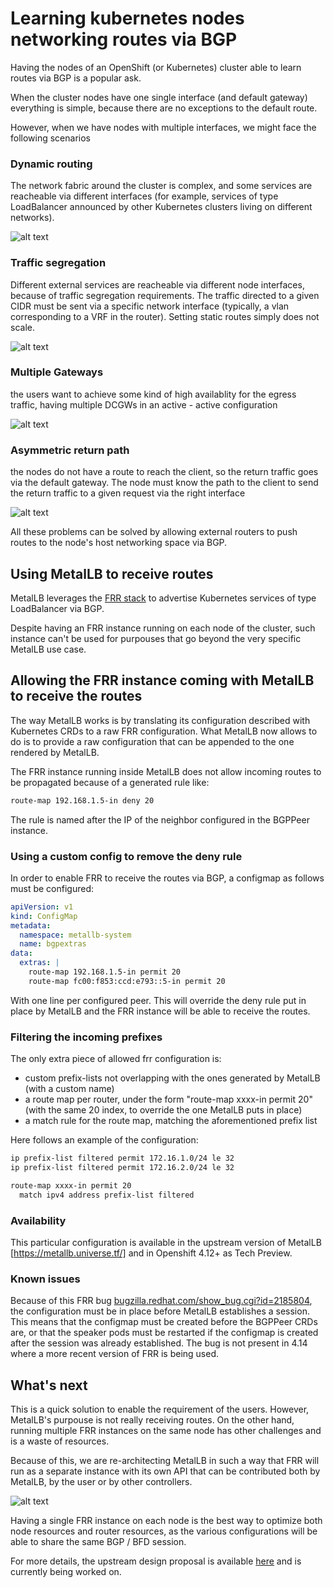 # Learning kubernetes nodes networking routes via BGP

Having the nodes of an OpenShift (or Kubernetes) cluster able to learn routes via BGP is a popular ask.

When the cluster nodes have one single interface (and default gateway) everything is simple, because
there are no exceptions to the default route.

However, when we have nodes with multiple interfaces, we might face the following scenarios

### Dynamic routing

The network fabric around the cluster is complex, and some services are reacheable via different interfaces
(for example, services of type LoadBalancer announced by other Kubernetes clusters living on different networks).

![alt text](dynamic.png "Title")

### Traffic segregation

Different external services are reacheable via different node interfaces, because of traffic segregation requirements.
The traffic directed to a given CIDR must be sent via a specific network interface (typically, a vlan corresponding
to a VRF in the router). Setting static routes simply does not scale.

![alt text](differentservices.png "Title")

### Multiple Gateways

the users want to achieve some kind of high availablity for the egress traffic, having multiple DCGWs in an active - active configuration

![alt text](hadcgw.png "Title")

### Asymmetric return path

the nodes do not have a route to reach the client, so the return traffic goes via the default gateway. The node must know the path to the client to send the return traffic to a given request via the right interface

![alt text](asymmetric_return_path.png "Title")

All these problems can be solved by allowing external routers to push routes to the node's host networking space via
BGP.

## Using MetalLB to receive routes

MetalLB leverages the [FRR stack](https://frrouting.org/) to advertise Kubernetes services of type
LoadBalancer via BGP.

Despite having an FRR instance running on each node of the cluster, such instance can't be used for
purpouses that go beyond the very specific MetalLB use case.

## Allowing the FRR instance coming with MetalLB to receive the routes

The way MetalLB works is by translating its configuration described with Kubernetes CRDs to a raw FRR configuration.
What MetalLB now allows to do is to provide a raw configuration that can be appended to the one rendered by MetalLB.

The FRR instance running inside MetalLB does not allow incoming routes to be propagated because of a generated rule like:

```bash
route-map 192.168.1.5-in deny 20
```

The rule is named after the IP of the neighbor configured in the BGPPeer instance.

### Using a custom config to remove the deny rule

In order to enable FRR to receive the routes via BGP, a configmap as follows must be configured:

```yaml
apiVersion: v1
kind: ConfigMap
metadata:
  namespace: metallb-system
  name: bgpextras
data:
  extras: |
    route-map 192.168.1.5-in permit 20
    route-map fc00:f853:ccd:e793::5-in permit 20
```

With one line per configured peer. This will override the deny rule put in place by MetalLB and the FRR instance will be able to receive the
routes.

### Filtering the incoming prefixes

The only extra piece of allowed frr configuration is:

- custom prefix-lists not overlapping with the ones generated by MetalLB (with a custom name)
- a route map per router, under the form "route-map xxxx-in permit 20" (with the same 20 index, to override the one MetalLB puts in place)
- a match rule for the route map, matching the aforementioned prefix list

Here follows an example of the configuration:

```bash
ip prefix-list filtered permit 172.16.1.0/24 le 32
ip prefix-list filtered permit 172.16.2.0/24 le 32

route-map xxxx-in permit 20
  match ipv4 address prefix-list filtered
```

### Availability

This particular configuration is available in the upstream version of MetalLB [https://metallb.universe.tf/]
and in Openshift 4.12+ as Tech Preview.

### Known issues

Because of this FRR bug [bugzilla.redhat.com/show_bug.cgi?id=2185804](bugzilla.redhat.com/show_bug.cgi?id=2185804), the configuration must be in place before MetalLB establishes a session. This means that the configmap must be created before the BGPPeer CRDs are, or that the speaker pods must be restarted if the configmap is created after the session was already established.
The bug is not present in 4.14 where a more recent version of FRR is being used.

## What's next

This is a quick solution to enable the requirement of the users. However, MetalLB's purpouse is not really receiving routes. On the other hand, running multiple FRR instances on the same node has other challenges and
is a waste of resources.

Because of this, we are re-architecting MetalLB in such a way that FRR will run as a separate instance with
its own API that can be contributed both by MetalLB, by the user or by other controllers.

![alt text](frrdaemonset.png "Title")

Having a single FRR instance on each node is the best way to optimize both node resources and router resources, as the various configurations will be able
to share the same BGP / BFD session.

For more details, the upstream design proposal is available [here](https://github.com/metallb/metallb/blob/main/design/splitfrr-proposal.md) and is currently being worked on.
